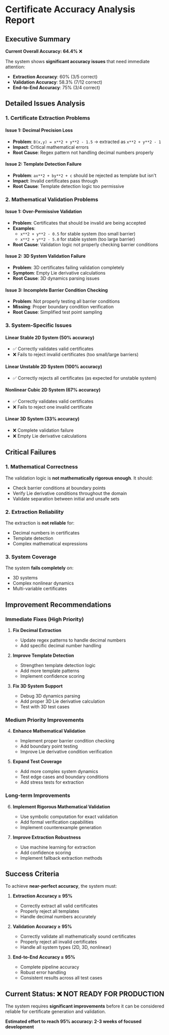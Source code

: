 # Certificate Accuracy Analysis Report

## Executive Summary

**Current Overall Accuracy: 64.4%** ❌

The system shows **significant accuracy issues** that need immediate attention:

- **Extraction Accuracy**: 60% (3/5 correct)
- **Validation Accuracy**: 58.3% (7/12 correct) 
- **End-to-End Accuracy**: 75% (3/4 correct)

## Detailed Issues Analysis

### 1. Certificate Extraction Problems

#### Issue 1: Decimal Precision Loss
- **Problem**: `B(x,y) = x**2 + y**2 - 1.5` → extracted as `x**2 + y**2 - 1`
- **Impact**: Critical mathematical errors
- **Root Cause**: Regex pattern not handling decimal numbers properly

#### Issue 2: Template Detection Failure
- **Problem**: `ax**2 + by**2 + c` should be rejected as template but isn't
- **Impact**: Invalid certificates pass through
- **Root Cause**: Template detection logic too permissive

### 2. Mathematical Validation Problems

#### Issue 1: Over-Permissive Validation
- **Problem**: Certificates that should be invalid are being accepted
- **Examples**: 
  - `x**2 + y**2 - 0.5` for stable system (too small barrier)
  - `x**2 + y**2 - 5.0` for stable system (too large barrier)
- **Root Cause**: Validation logic not properly checking barrier conditions

#### Issue 2: 3D System Validation Failure
- **Problem**: 3D certificates failing validation completely
- **Symptom**: Empty Lie derivative calculations
- **Root Cause**: 3D dynamics parsing issues

#### Issue 3: Incomplete Barrier Condition Checking
- **Problem**: Not properly testing all barrier conditions
- **Missing**: Proper boundary condition verification
- **Root Cause**: Simplified test point sampling

### 3. System-Specific Issues

#### Linear Stable 2D System (50% accuracy)
- ✅ Correctly validates valid certificates
- ❌ Fails to reject invalid certificates (too small/large barriers)

#### Linear Unstable 2D System (100% accuracy)
- ✅ Correctly rejects all certificates (as expected for unstable system)

#### Nonlinear Cubic 2D System (67% accuracy)
- ✅ Correctly validates valid certificates
- ❌ Fails to reject one invalid certificate

#### Linear 3D System (33% accuracy)
- ❌ Complete validation failure
- ❌ Empty Lie derivative calculations

## Critical Failures

### 1. Mathematical Correctness
The validation logic is **not mathematically rigorous enough**. It should:
- Check barrier conditions at boundary points
- Verify Lie derivative conditions throughout the domain
- Validate separation between initial and unsafe sets

### 2. Extraction Reliability
The extraction is **not reliable** for:
- Decimal numbers in certificates
- Template detection
- Complex mathematical expressions

### 3. System Coverage
The system **fails completely** on:
- 3D systems
- Complex nonlinear dynamics
- Multi-variable certificates

## Improvement Recommendations

### Immediate Fixes (High Priority)

1. **Fix Decimal Extraction**
   - Update regex patterns to handle decimal numbers
   - Add specific decimal number handling

2. **Improve Template Detection**
   - Strengthen template detection logic
   - Add more template patterns
   - Implement confidence scoring

3. **Fix 3D System Support**
   - Debug 3D dynamics parsing
   - Add proper 3D Lie derivative calculation
   - Test with 3D test cases

### Medium Priority Improvements

4. **Enhance Mathematical Validation**
   - Implement proper barrier condition checking
   - Add boundary point testing
   - Improve Lie derivative condition verification

5. **Expand Test Coverage**
   - Add more complex system dynamics
   - Test edge cases and boundary conditions
   - Add stress tests for extraction

### Long-term Improvements

6. **Implement Rigorous Mathematical Validation**
   - Use symbolic computation for exact validation
   - Add formal verification capabilities
   - Implement counterexample generation

7. **Improve Extraction Robustness**
   - Use machine learning for extraction
   - Add confidence scoring
   - Implement fallback extraction methods

## Success Criteria

To achieve **near-perfect accuracy**, the system must:

1. **Extraction Accuracy ≥ 95%**
   - Correctly extract all valid certificates
   - Properly reject all templates
   - Handle decimal numbers accurately

2. **Validation Accuracy ≥ 95%**
   - Correctly validate all mathematically sound certificates
   - Properly reject all invalid certificates
   - Handle all system types (2D, 3D, nonlinear)

3. **End-to-End Accuracy ≥ 95%**
   - Complete pipeline accuracy
   - Robust error handling
   - Consistent results across all test cases

## Current Status: ❌ NOT READY FOR PRODUCTION

The system requires **significant improvements** before it can be considered reliable for certificate generation and validation.

**Estimated effort to reach 95% accuracy: 2-3 weeks of focused development** 